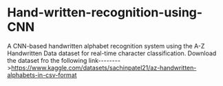 # Hand-written-recognition-using-CNN
A CNN-based handwritten alphabet recognition system using the A-Z Handwritten Data dataset for real-time character classification.
Download the dataset fro the following link-------->https://www.kaggle.com/datasets/sachinpatel21/az-handwritten-alphabets-in-csv-format
